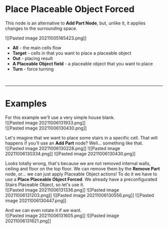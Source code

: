 # **Place Placeable Object Forced**
This node is an alternative to **Add Part Node**, but, unlike it, it applies changes to the surrounding space.  

![[Pasted image 20211005165423.png]]  
- **All** - the main cells flow
- **Target** - cells in that you want to place a placeable object
- **Out** - placing result
- **A Placeable Object field** - a placeable object that you want to place
- **Turn** - force turning
<br />

--------

# Examples
For this example we'll use a very simple house blank.  
![[Pasted image 20211006131933.png]]  
![[Pasted image 20211006130430.png]]  

Let's imagine that we want to place some stairs in a specific cell. That will happens if you'll use an **Add Part** node? Well... something like that.  
![[Pasted image 20211006130228.png]]
![[Pasted image 20211006130334.png]]
![[Pasted image 20211006130430.png]]

Looks totally wrong, that's because we are not removed internal walls, ceiling and floor on the top floor. We can remove them by the **Remove Part** node, or... we can just apply Placeable Object actions! To do it we have to use a **Place Placeable Object Forced**. We already have a preconfigurated Stairs Placeable Object, so let's use it.  
![[Pasted image 20211006131336.png]]
![[Pasted image 20211006131203.png]]
![[Pasted image 20211006130556.png]]
![[Pasted image 20211006130447.png]]

And we can even rotate it if we want.  
![[Pasted image 20211006131605.png]]
![[Pasted image 20211006131621.png]]